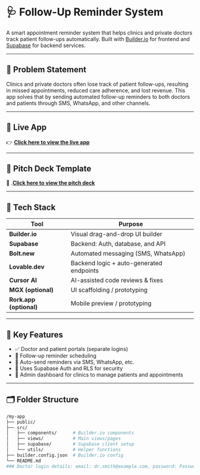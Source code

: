 # 🩺 Follow-Up Reminder System

A smart appointment reminder system that helps clinics and private doctors track patient follow-ups automatically. Built with [Builder.io](https://www.builder.io) for frontend and [Supabase](https://supabase.com) for backend services.

---

## 📌 Problem Statement

Clinics and private doctors often lose track of patient follow-ups, resulting in missed appointments, reduced care adherence, and lost revenue. This app solves that by sending automated follow-up reminders to both doctors and patients through SMS, WhatsApp, and other channels.

---

## 🚀 Live App

👉 [**Click here to view the live app**](https://health-note.vercel.app/)  


---

## 🚀 Pitch Deck Template

🎤 .[**Click here to view the pitch deck**](https://www.canva.com/design/DAGoXkHelI8/rx9fu0Vmg9iZMjp1IX6r3A/edit?utm_content=DAGoXkHelI8&utm_campaign=designshare&utm_medium=link2&utm_source=sharebutton) 

---

## 🧰 Tech Stack

| Tool         | Purpose                                  |
|--------------|-------------------------------------------|
| **Builder.io**   | Visual drag-and-drop UI builder         |
| **Supabase**     | Backend: Auth, database, and API       |
| **Bolt.new**     | Automated messaging (SMS, WhatsApp)    |
| **Lovable.dev**  | Backend logic + auto-generated endpoints |
| **Cursor AI**    | AI-assisted code reviews & fixes       |
| **MGX (optional)**| UI scaffolding / prototyping         |
| **Rork.app (optional)** | Mobile preview / prototyping  |

---

## 🔑 Key Features

- ✅ Doctor and patient portals (separate logins)
- 📅 Follow-up reminder scheduling
- 📲 Auto-send reminders via SMS, WhatsApp, etc.
- 🧠 Uses Supabase Auth and RLS for security
- 🧾 Admin dashboard for clinics to manage patients and appointments

---

## 🗂️ Folder Structure

```bash
/my-app
├── public/
├── src/
│   ├── components/      # Builder.io components
│   ├── views/           # Main views/pages
│   ├── supabase/        # Supabase client setup
│   └── utils/           # Helper functions
├── builder.config.json  # Builder.io config
└── README.md
### Doctor login details: email: dr.smith@example.com, password: Password123
